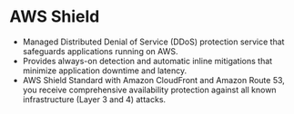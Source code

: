 # AWS Shield

- Managed Distributed Denial of Service (DDoS) protection service that safeguards applications running on AWS.
- Provides always-on detection and automatic inline mitigations that minimize application downtime and latency.
- AWS Shield Standard with Amazon CloudFront and Amazon Route 53, you receive comprehensive availability protection against all known infrastructure (Layer 3 and 4) attacks.